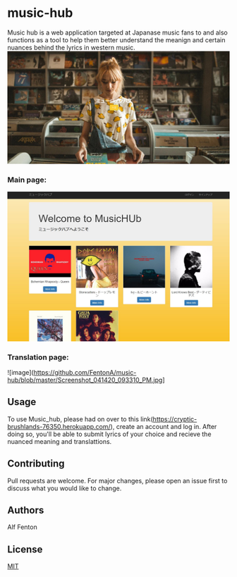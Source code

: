# music-hub
Music hub is a web application targeted at Japanase music fans to and also functions as a tool to help them better understand the meanign and certain nuances behind the lyrics in western music.
![image](https://github.com/FentonA/music-hub/blob/master/Screenshot_041420_092940_PM.jpg)

### Main page: 
![image](https://github.com/FentonA/music-hub/blob/master/Screenshot_041420_093132_PM.jpg)

### Translation page: 
![image](https://github.com/FentonA/music-hub/blob/master/Screenshot_041420_093310_PM.jpg]

## Usage
To use Music_hub, please had on over to this link(https://cryptic-brushlands-76350.herokuapp.com/), create an account and log in. After doing so, you'll be able to submit lyrics of your choice and recieve the nuanced meaning and translattions. 

## Contributing
Pull requests are welcome. For major changes, please open an issue first to discuss what you would like to change.

## Authors
Alf Fenton

## License
[MIT](https://choosealicense.com/licenses/mit/)

